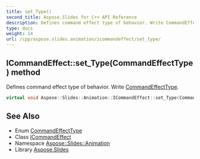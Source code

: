 ```yaml
---
title: set_Type()
second_title: Aspose.Slides for C++ API Reference
description: Defines command effect type of behavior. Write CommandEffectType.
type: docs
weight: 14
url: /cpp/aspose.slides.animation/icommandeffect/set_type/
---
```

## ICommandEffect::set_Type(CommandEffectType) method


Defines command effect type of behavior. Write [CommandEffectType](../../commandeffecttype/).

```cpp
virtual void Aspose::Slides::Animation::ICommandEffect::set_Type(CommandEffectType value)=0
```

## See Also

* Enum [CommandEffectType](../commandeffecttype/)
* Class [ICommandEffect](./)
* Namespace [Aspose::Slides::Animation](../)
* Library [Aspose.Slides](../../)